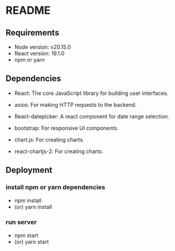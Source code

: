 # README

## Requirements

* Node version: v20.15.0
* React version: 19.1.0
* npm or yarn

## Dependencies

* React: The core JavaScript library for building user interfaces.

* axios: For making HTTP requests to the backend.

* React-datepicker: A react component for date range selection.

* bootstrap: For responsive UI components.

* chart.js: For creating charts.

* react-chartjs-2: For creating charts.


## Deployment

### install npm or yarn dependencies
* npm install 
* (or) yarn install

### run server
* npm start
* (or) yarn start